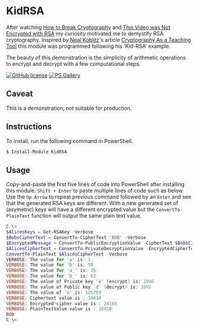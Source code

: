 # KidRSA

After watching [How to Break Cryptography](https://www.youtube.com/watch?v=12Q3Mrh03Gk) and [This Video was Not Encrypted with RSA](https://www.youtube.com/watch?v=4Tb1q8dSIlI) my curiosity motivated me to demystify RSA cryptography.  Inspired by [Neal Koblitz](https://sites.math.washington.edu/~koblitz/)'s article [Cryptography As a Teaching Tool](https://sites.math.washington.edu/~koblitz/crlogia.html) this module was programmed following his 'Kid-RSA' example.

The beauty of this demonstration is the simplicity of arithmetic operations to encrypt and decrypt with a few computational steps.

[![GitHub license](https://img.shields.io/badge/license-MIT-blue.svg)](https://github.com/marckassay/KidRSA/blob/master/LICENSE)  [![PS Gallery](https://img.shields.io/badge/install-PS%20Gallery-blue.svg)](https://www.powershellgallery.com/packages/KidRSA/)

## Caveat

This is a demonstration, not suitable for production.

## Instructions

To install, run the following command in PowerShell.

```powershell
$ Install-Module KidRSA
```

## Usage

Copy-and-paste the first five lines of code into PowerShell after installing this module.  `Shift + Enter` to paste multiple lines of code such as below.  Use the `Up Arrow` to repeat previous command followed by an `Enter` and see that the generated RSA keys are different.  With a new generated set of (asymetric) keys will have a different encrypted value but the `ConvertTo-PlainText` function will output the same plain text value.

```powershell
C:\>
$AlicesKeys = Get-RSAKey -Verbose
$BobsCipherText = ConvertTo-CipherText 'BOB' -Verbose
$EncryptedMessage = ConvertTo-PublicEncryptionValue -CipherText $BobsCipherText -PublicKey $AlicesKeys.e -N $AlicesKeys.n -Verbose
$AlicesCipherText = ConvertTo-PrivateDecryptionValue -EncryptedCipherText $EncryptedMessage -PrivateKey $AlicesKeys.d -N $AlicesKeys.n -Verbose
ConvertTo-PlainText $AlicesCipherText -Verbose
VERBOSE: The value for 'a' is: 1
VERBOSE: The value for 'b' is: 58
VERBOSE: The value for 'a_' is: 35
VERBOSE: The value for 'b_' is: 62
VERBOSE: The value of Private key 'e' (encrypt) is: 1996
VERBOSE: The value of Public key 'd' (decrypt) is: 3592
VERBOSE: The value of 'n' is: 125783
VERBOSE: Ciphertext value is : 10410
VERBOSE: Encrypted cipher value is : 24165
VERBOSE: PlainTextValue value is : 10410
BOB
C:\>
```
